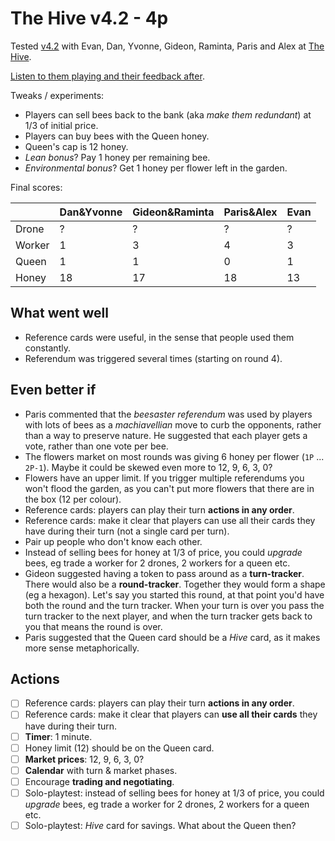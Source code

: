 # The Hive v4.2 - 4p

Tested [v4.2](../versions/v4.2) with Evan, Dan, Yvonne, Gideon, Raminta, Paris and Alex at [The Hive](http://www.thehivewellbeing.com/).

[Listen to them playing and their feedback after](https://soundcloud.com/bpt20170530/beesness-3005?in=beesness/sets/playtesting).

Tweaks / experiments:

* Players can sell bees back to the bank (aka *make them redundant*) at 1/3 of initial price.
* Players can buy bees with the Queen honey.
* Queen's cap is 12 honey.
* *Lean bonus*? Pay 1 honey per remaining bee. 
* *Environmental bonus*? Get 1 honey per flower left in the garden.

Final scores:

|  | Dan&Yvonne | Gideon&Raminta | Paris&Alex | Evan | 
|--|--|--|--|--|
| Drone | ? | ? | ? | ? |
| Worker | 1 | 3 | 4 | 3 |
| Queen | 1 | 1 | 0 | 1 |
| Honey | 18 | 17 | 18 | 13 |

## What went well

* Reference cards were useful, in the sense that people used them constantly.
* Referendum was triggered several times (starting on round 4). 

## Even better if

* Paris commented that the *beesaster referendum* was used  by players with lots of bees as a *machiavellian* move to curb the opponents, rather than a way to preserve nature. He suggested that each player gets a vote, rather than one vote per bee.
* The flowers market on most rounds was giving 6 honey per flower (`1P` ... `2P-1`). Maybe it could be skewed even more to 12, 9, 6, 3, 0? 
* Flowers have an upper limit. If you trigger multiple referendums you won't flood the garden, as you can't put more flowers that there are in the box (12 per colour).
* Reference cards: players can play their turn **actions in any order**. 
* Reference cards: make it clear that players can use all their cards they have during their turn (not a single card per turn).
* Pair up people who don't know each other.
* Instead of selling bees for honey at 1/3 of price, you could *upgrade* bees, eg trade a worker for 2 drones, 2 workers for a queen etc.
* Gideon suggested having a token to pass around as a **turn-tracker**. There would also be a **round-tracker**. Together they would form a shape (eg a hexagon). Let's say you started this round, at that point you'd have both the round and the turn tracker. When your turn is over you pass the turn tracker to the next player, and when the turn tracker gets back to you that means the round is over.
* Paris suggested that the Queen card should be a *Hive* card, as it makes more sense metaphorically. 

## Actions

- [ ] Reference cards: players can play their turn **actions in any order**.
- [ ] Reference cards: make it clear that players can **use all their cards** they have during their turn.
- [ ] **Timer**: 1 minute.
- [ ] Honey limit (12) should be on the Queen card.
- [ ] **Market prices**: 12, 9, 6, 3, 0?
- [ ] **Calendar** with turn & market phases.
- [ ] Encourage **trading and negotiating**.
- [ ] Solo-playtest: instead of selling bees for honey at 1/3 of price, you could *upgrade* bees, eg trade a worker for 2 drones, 2 workers for a queen etc.
- [ ] Solo-playtest: *Hive* card for savings. What about the Queen then?